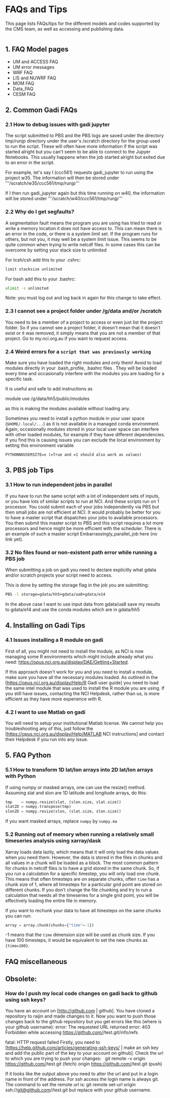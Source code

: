 # FAQs and Tips

This page lists FAQs/tips for the different models and codes supported by the CMS team, as well as accessing and publishing data.

```{contents}
```

## 1. FAQ Model pages

* UM and ACCESS FAQ 
* UM error messages
* WRF FAQ
* LIS and NUWRF FAQ
* MOM FAQ
* Data_FAQ
* CESM FAQ 

## 2. Common Gadi FAQs

### 2.1 How to debug issues with gadi jupyter

The script submitted to PBS and the PBS logs are saved under the directory tmp/runjp directory under the user's /scratch directory for the group used to run the script. These will often have more information if the script was started alright but you can't seem to be able to connect to the Jupyer Notebooks. This usually happens when the job started alright but exited due to an error in the script.

For example, let's say I (ccc561) requests gadi_jupyter to run using the project w35. The information will then be stored under '''/scratch/w35/ccc561/tmp/runjp'''

If I then run gadi_jupyter again but this time running on w40, the information will be stored under '''/scratch/w40/ccc561/tmp/runjp'''

### 2.2 Why do I get segfaults?

A segmentation fault means the program you are using has tried to read or write a memory location it does not have access to. This can mean there is an error in the code, or there is a system limit set. If the program runs for others, but not you, it may well be a system limit issue. This seems to be quite common when trying to write netcdf files. In some cases this can be overcome by setting your stack size to unlimited

For tcsh/csh add this to your .cshrc:
```bash
limit stacksize unlimited
```

For bash add this to your .bashrc:
```bash
ulimit -s unlimited
```

Note: you must log out and log back in again for this change to take effect.

### 2.3 I cannot see a project folder under /g/data and/or /scratch

You need to be a member of a project to access or even just list the project folder. So if you cannot see a project folder, it doesn't mean that it doesn't exist or it was removed, it simply means that you are not a member of that project. Go to my.nci.org.au if you want to request access.

### 2.4 Weird errors for a `script that was previously working`

Make sure you have loaded the right modules and only them! Avoid to load modules directly in your .bash_profile, .bashrc files . They will be loaded every time and occasionally interfere with the modules you are loading for a specific task.

It is useful and safe to add instructions as

module use /g/data/hh5/public/modules

as this is making the modules available without loading any.

Sometimes you need to install a python module in your user space (`$HOME/.local/...`) as it is not available in a managed conda environment. Again, occasionally modules stored in your local user space can interfere with other loaded modules, for example if they have different dependencies. If you find this is causing issues you can exclude the local environment by setting this environment variable

`PYTHONNOUSERSITE=x (=True and =1 should also work as values)`

## 3. PBS job Tips

### 3.1 How to run independent jobs in parallel

If you have to run the same script with a lot of independent sets of inputs, or you have lots of similar scripts to run at NCI. And these scripts run on 1 processor. You could submit each of your jobs independently via PBS but then small jobs are not efficient at NCI. It would probably be better for you to have a master script that dispatches your jobs to available processors. You then submit this master script to PBS and this script requires a lot more processors and hence might be more efficient with the scheduler. There is an example of such a master script Embarrassingly_parallel_job here (no link yet).

### 3.2 No files found or non-existent path error while running a PBS job

When submitting a job on gadi you need to declare explicitly what gdata and/or scratch projects your script need to access.

This is done by setting the storage flag in the job you are submitting:

```bash
PBS -l storage=gdata/hh5+gdata/ua8+gdata/e14
```

In the above case I want to use input data from gdata/ua8 save my results to gdata/e14 and use the conda modules which are in gdata/hh5

## 4. Installing on Gadi Tips

### 4.1 Issues installing a R module on gadi

First of all, you might not need to install the module, as NCI is now managing some R environments which might include already what you need: https://opus.nci.org.au/display/DAE/Getting+Started.

If this approach doesn't work for you and you need to install a module, make sure you have all the necessary modules loaded. As outlined in the [https://opus.nci.org.au/display/Help/R Gadi user guide] you need to load the same intel module that was used to install the R module you are using. If you still have issues, contacting the NCI Helpdesk, rather than us, is more efficient as they have more experience with R.

### 4.2 I want to use Matlab on gadi

You will need to setup your institutional Matlab license. We cannot help you troubleshooting any of this, just follow the [https://opus.nci.org.au/display/Help/MATLAB NCI instructions] and contact their Helpdesk if you run into any issue.

## 5. FAQ Python

### 5.1 How to transform 1D lat/lon arrays into 2D lat/lon arrays with Python

If using numpy or masked arrays, one can use the resize() method. Assuming slat and slon are 1D latitude and longitude arrays, do this:

```python
tmp    = numpy.resize(slat, (slon.size, slat.size))
slat2D = numpy.transpose(tmp)
slon2D = numpy.resize(slon, (slat.size, slon.size))
```

If you want masked arrays, replace `numpy` by `numpy.ma`

### 5.2 Running out of memory when running a relatively small timeseries analysis using xarray/dask

Xarray loads data lazily, which means that it will only load the data values when you need them. However, the data is stored in the files in chunks and all values in a chunk will be loaded as a block. The most common pattern for chunks in netcdf files is to have a grid stored in the same chunk. So, if you run a calculation for a specific timestep, you will only load one chunk. This means that often timesteps are on separate chunks, often `time` has a chunk size of 1, where all timesteps for a particular grid point are stored on different chunks. If you don’t change the file chunking and try to run a calculation that needs all the timeseries for a single grid point, you will be effectively loading the entire file in memory.

If you want to rechunk your data to have all timesteps on the same chunks you can run:

```python
array = array.chunk(chunks={"time"=-1})
```

-1 means that the `time` dimension size will be used as chunk size. If you have 100 timesteps, it would be equivalent to set the new chunks as `{time=100}`.

## FAQ miscellaneous


## Obsolete:

### How do I push my local code changes on gadi&nbsp;back to github using ssh keys?

You have an account on [http://github.com | github]. You have cloned a repository to raijin and made changes to it. Now you want to push those changes back to the github repository but you get errors like this (where <username> is your github username):
<syntaxhighlight lang="text">
error: The requested URL returned error: 403 Forbidden while accessing https://github.com/<username>/test.git/info/refs

fatal: HTTP request failed
</syntaxhighlight>
Firstly, you need to [https://help.github.com/articles/generating-ssh-keys/ | make an ssh key and add the public part of the key to your account on github]. Check the url to which you are trying to push your changes: &nbsp; <syntaxhighlight lang="text">
git remote -v
origin https://github.com/<username>/test.git (fetch)
origin https://github.com/<username>/test.git (push)
</syntaxhighlight>

If it looks like the output above you need to alter the url and put in a login name in front of the address. For ssh access the login name is always git. The command to set the remote url is:
<syntaxhighlight lang="text">
git remote set-url origin ssh://git@github.com/<username>/test.git
but replace <username> with your github username. 